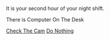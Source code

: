 It is your second hour of your night shift.

There is Computer On The Desk

[Check The Cam](../option/check-the-cam.md)
[Do Nothing](nothing-power.md)
